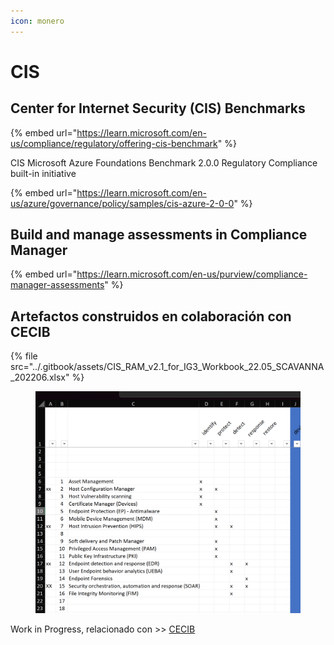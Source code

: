 ```yaml
---
icon: monero
---
```


# CIS

## Center for Internet Security (CIS) Benchmarks <a href="#center-for-internet-security-cis-benchmarks" id="center-for-internet-security-cis-benchmarks"></a>

{% embed url="https://learn.microsoft.com/en-us/compliance/regulatory/offering-cis-benchmark" %}





CIS Microsoft Azure Foundations Benchmark 2.0.0 Regulatory Compliance built-in initiative

{% embed url="https://learn.microsoft.com/en-us/azure/governance/policy/samples/cis-azure-2-0-0" %}

## Build and manage assessments in Compliance Manager <a href="#build-and-manage-assessments-in-compliance-manager" id="build-and-manage-assessments-in-compliance-manager"></a>

{% embed url="https://learn.microsoft.com/en-us/purview/compliance-manager-assessments" %}













## Artefactos construidos en colaboración con CECIB



{% file src="../.gitbook/assets/CIS_RAM_v2.1_for_IG3_Workbook_22.05_SCAVANNA_202206.xlsx" %}

<figure><img src="../.gitbook/assets/image (3) (1) (1) (1).png" alt=""><figcaption></figcaption></figure>

Work in Progress, relacionado con >> [CECIB](../bibliografia-y-referencias/cecib.md)

